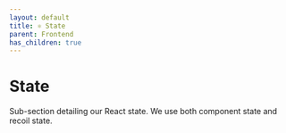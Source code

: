 ```yaml
---
layout: default
title: ⚛️ State
parent: Frontend
has_children: true
---
```


# State

Sub-section detailing our React state. We use both component state and recoil state.

